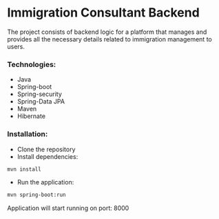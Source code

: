 # Immigration Consultant Backend

The project consists of backend logic for a platform that manages and provides all the necessary details related to immigration management to users.
### Technologies:
* Java
* Spring-boot
* Spring-security
* Spring-Data JPA
* Maven
* Hibernate

### Installation:

* Clone the repository
* Install dependencies:
```bash
mvn install
```

* Run the application:
```bash
mvn spring-boot:run
```

Application will start running on port: 8000